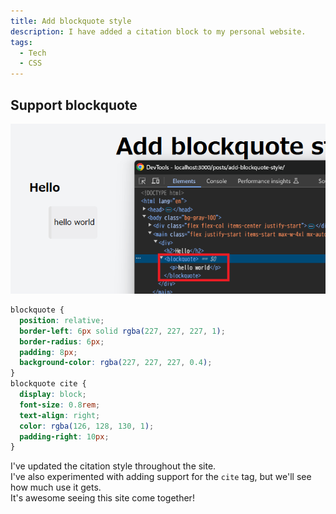 ```yaml
---
title: Add blockquote style
description: I have added a citation block to my personal website.
tags:
  - Tech
  - CSS
---
```


## Support blockquote

![Confirm blockquote dom](./add-blockquote.webp)

```css
blockquote {
  position: relative;
  border-left: 6px solid rgba(227, 227, 227, 1);
  border-radius: 6px;
  padding: 8px;
  background-color: rgba(227, 227, 227, 0.4);
}
blockquote cite {
  display: block;
  font-size: 0.8rem;
  text-align: right;
  color: rgba(126, 128, 130, 1);
  padding-right: 10px;
}
```

I've updated the citation style throughout the site.\
I've also experimented with adding support for the `cite` tag, but we'll see how
much use it gets.\
It's awesome seeing this site come together!
